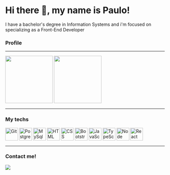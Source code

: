 # Hi there 👋, my name is Paulo!
I have a bachelor's degree in Information Systems and i'm focused on specializing as a Front-End Developer
  
### Profile
---

<div align='left'>
  <img height="150rem" src="https://github-readme-stats.vercel.app/api?username=paulohmoreira&show_icons=true&theme=default&include_all_commits=true"/>
  <img height="150rem" src="https://github-readme-stats.vercel.app/api/top-langs/?username=paulohmoreira&layout=compact&langs_count=16&theme=default"/>
</div>

---
  
### My techs
  <img alt="Git" src="https://cdn.jsdelivr.net/gh/devicons/devicon/icons/git/git-original.svg" width=40 height=40 /> <img alt="PostgreSQL" src="https://cdn.jsdelivr.net/gh/devicons/devicon/icons/postgresql/postgresql-original.svg" width=40 height=40 /> <img alt="MySql" src="https://cdn.jsdelivr.net/npm/devicon@2.0.0/icons/mysql/mysql-original.svg" width=40 height=40 /> 
  <img alt="HTML" src="https://cdn.jsdelivr.net/gh/devicons/devicon/icons/html5/html5-original.svg" width=40 height=40 /> <img alt="CSS" src="https://cdn.jsdelivr.net/gh/devicons/devicon/icons/css3/css3-original.svg" width=40 height=40 /> <img alt="Bootstrap" src="https://cdn.jsdelivr.net/npm/devicon@2.0.0/icons/bootstrap/bootstrap-plain.svg" width=40 height=40 />  <img alt="JavaScript" src="https://cdn.jsdelivr.net/gh/devicons/devicon/icons/javascript/javascript-original.svg" width=40 height=40 /> <img alt="TypeScript" src="https://cdn.jsdelivr.net/gh/devicons/devicon/icons/typescript/typescript-original.svg" width=40 height=40 />  <img alt="Node" src="https://cdn.jsdelivr.net/gh/devicons/devicon/icons/nodejs/nodejs-original.svg" width=40 height=40 /> <img alt="React" src="https://cdn.jsdelivr.net/gh/devicons/devicon/icons/react/react-original.svg" width=40 height=40 /> 
  
---
  
### Contact me!
<a href="https://www.linkedin.com/in/pauloh-moreira" target="_blank"><img src="https://img.shields.io/badge/-LinkedIn-%230077B5?style=for-the-badge&logo=linkedin&logoColor=white" target="_blank"></a>

